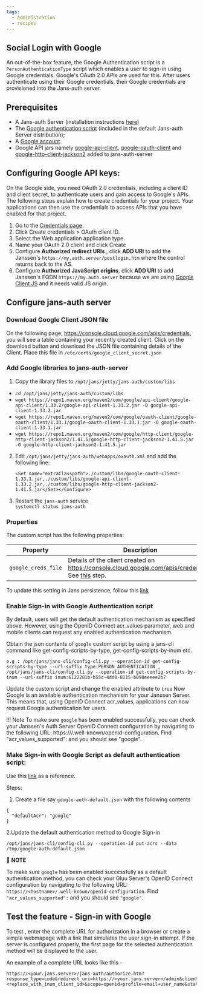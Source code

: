```yaml
---
tags:
  - administration
  - recipes
---
```


## Social Login with Google

An out-of-the-box feature, the Google Authentication script is a `PersonAuthenticationType` script which enables a user to sign-in using Google credentials. Google's OAuth 2.0 APIs are used for this. After users authenticate using their Google credentials, their Google credentials are provisioned into the Jans-auth server.

## Prerequisites

- A Jans-auth Server (installation instructions [here](https://github.com/JanssenProject/jans/tree/replace-janssen-version/jans-linux-setup#readme))    
- The [Google authentication script](https://github.com/JanssenProject/jans/tree/replace-janssen-version/jans-linux-setup/jans_setup/static/extension/person_authentication/GoogleExternalAuthenticator.py) (included in the default Jans-auth Server distribution);   
- A [Google account](https://accounts.google.com/).     
- Google API jars namely [google-api-client](https://repo1.maven.org/maven2/com/google/api-client/google-api-client/1.33.2/google-api-client-1.33.2.jar), [google-oauth-client](https://repo1.maven.org/maven2/com/google/oauth-client/google-oauth-client/1.33.1/google-oauth-client-1.33.1.jar) and [google-http-client-jackson2](https://repo1.maven.org/maven2/com/google/http-client/google-http-client-jackson2/1.41.5/google-http-client-jackson2-1.41.5.jar) added to jans-auth-server


## Configuring Google API keys:

On the Google side, you need OAuth 2.0 credentials, including a client ID and client secret, to authenticate users and gain access to Google's APIs.
The following steps explain how to create credentials for your project. Your applications can then use the credentials to access APIs that you have enabled for that project.

1. Go to the [Credentials page](https://console.developers.google.com/apis/credentials).
2. Click Create credentials > OAuth client ID.
3. Select the Web application application type.
4. Name your OAuth 2.0 client and click Create
5. Configure **Authorized redirect URIs** , click **ADD URI** to add the Janssen's `https://my.auth.server/postlogin.htm` where the control returns back to the AS.
6. Configure **Authorized JavaScript origins**, click **ADD URI** to add Janssen's FQDN `https://my.auth.server` because we are using [Google Client JS](https://developers.google.com/identity/gsi/web/guides/client-library) and it needs valid JS origin.

## Configure jans-auth server

### Download Google Client JSON file
On the following page, https://console.cloud.google.com/apis/credentials, you will see a table containing your recently created client. Click on the download button and download the JSON file containing details of the Client.
Place this file in `/etc/certs/google_client_secret.json`

### Add Google libraries to jans-auth-server

1. Copy the library files to `/opt/jans/jetty/jans-auth/custom/libs`
- `cd /opt/jans/jetty/jans-auth/custom/libs `
- `wget https://repo1.maven.org/maven2/com/google/api-client/google-api-client/1.33.2/google-api-client-1.33.2.jar -O google-api-client-1.33.2.jar`
- `wget https://repo1.maven.org/maven2/com/google/oauth-client/google-oauth-client/1.33.1/google-oauth-client-1.33.1.jar -O google-oauth-client-1.33.1.jar`
- `wget https://repo1.maven.org/maven2/com/google/http-client/google-http-client-jackson2/1.41.5/google-http-client-jackson2-1.41.5.jar -O google-http-client-jackson2-1.41.5.jar`


2. Edit `/opt/jans/jetty/jans-auth/webapps/oxauth.xml` and add the following line:

    ```
    <Set name="extraClasspath">./custom/libs/google-oauth-client-1.33.1.jar,./custom/libs/google-api-client-1.33.2.jar,./custom/libs/google-http-client-jackson2-1.41.5.jar</Set></Configure>
    ```

3. Restart the `jans-auth` service     
` systemctl status jans-auth `

### Properties

The custom script has the following properties:    

|	Property	|	Description		| Input value     |
|-----------------------|-------------------------------|---------------|
|`google_creds_file`		|Details of the client created on https://console.cloud.google.com/apis/credentials. See [this](https://github.com/maduvena/jans-docs/wiki/Google-Authentication-Script/_edit#download-google-client-json-file) step.		| `/etc/certs/google_client_secret.json`|

To update this setting in Jans persistence, follow this [link](https://github.com/JanssenProject/jans-cli/blob/replace-janssen-version/docs/cli/cli-custom-scripts.md#update-an-existing-custom-script)

### Enable Sign-in with Google Authentication script
By default, users will get the default authentication mechanism as specified above. However, using the OpenID Connect acr_values parameter, web and mobile clients can request any enabled authentication mechanism.

Obtain the json contents of `google` custom script by using a jans-cli command like get-config-scripts-by-type, get-config-scripts-by-inum etc.
```
e.g : /opt/jans/jans-cli/config-cli.py --operation-id get-config-scripts-by-type --url-suffix type:PERSON_AUTHENTICATION , /opt/jans/jans-cli/config-cli.py --operation-id get-config-scripts-by-inum --url-suffix inum:6122281b-b55d-4dd0-8115-b098eeeee2b7
```
Update the custom script and change the enabled attribute to `true`
Now Google is an available authentication mechanism for your Janssen Server. This means that, using OpenID Connect acr_values, applications can now request Google authentication for users.

!!! Note To make sure `google` has been enabled successfully, you can check your Janssen's Auth Server OpenID Connect configuration by navigating to the following URL: https://<hostname>/.well-known/openid-configuration. Find "acr_values_supported": and you should see "google".

### Make Sign-in with Google Script as default authentication script:

Use this [link](https://github.com/JanssenProject/jans-cli-tui/blob/replace-janssen-version/docs/cli/cli-default-authentication-method.md) as a reference.

Steps:
1. Create a file say `google-auth-default.json` with the following contents
```
{
  "defaultAcr": "google"
}
```
2.Update the default authentication method to Google Sign-in
```
/opt/jans/jans-cli/config-cli.py --operation-id put-acrs --data /tmp/google-auth-default.json
```


:memo: **NOTE**

To make sure `google` has been enabled successfully as a default authentication method, you can check your Gluu Server's OpenID Connect configuration by navigating to the following URL: `https://<hostname>/.well-known/openid-configuration`. Find `"acr_values_supported":` and you should see `"google"`.

## Test the feature - Sign-in with Google
To test , enter the complete URL for authorization in a browser or create a simple webmapage with a link that simulates the user sign-in attempt. If the server is configured properly, the first page for the selected authentication method will be displayed to the user.

An example of a complete URL looks like this -
```
https://<your.jans.server>/jans-auth/authorize.htm?response_type=code&redirect_uri=https://<your.jans.server>/admin&client_id=<replace_with_inum_client_id>&scope=openid+profile+email+user_name&state=faad2cdjfdddjfkdf&nonce=dajdffdfsdcfff
```




 
